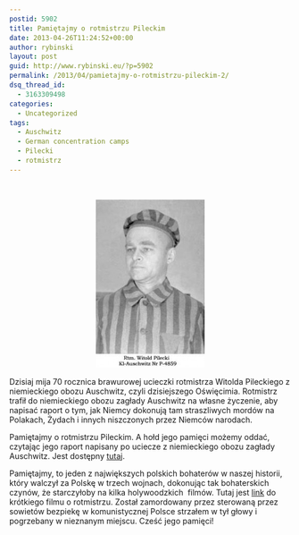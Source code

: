 ```yaml
---
postid: 5902
title: Pamiętajmy o rotmistrzu Pileckim
date: 2013-04-26T11:24:52+00:00
author: rybinski
layout: post
guid: http://www.rybinski.eu/?p=5902
permalink: /2013/04/pamietajmy-o-rotmistrzu-pileckim-2/
dsq_thread_id:
  - 3163309498
categories:
  - Uncategorized
tags:
  - Auschwitz
  - German concentration camps
  - Pilecki
  - rotmistrz
---
```

 

<p style="text-align: center;">
  <a href="/uploads/2013/04/rotmistrz_pilecki.jpg"><img class="size-medium wp-image-5903 aligncenter" title="rotmistrz_pilecki" src="/uploads/2013/04/rotmistrz_pilecki-195x300.jpg" alt="" width="195" height="300" /></a>
</p>

Dzisiaj mija 70 rocznica brawurowej ucieczki rotmistrza Witolda Pileckiego z niemieckiego obozu Auschwitz, czyli dzisiejszego Oświęcimia. Rotmistrz trafił do niemieckiego obozu zagłady Auschwitz na własne życzenie, aby napisać raport o tym, jak Niemcy dokonują tam straszliwych mordów na Polakach, Żydach i innych niszczonych przez Niemców narodach.
  
Pamiętajmy o rotmistrzu Pileckim. A hołd jego pamięci możemy oddać, czytając jego raport napisany po uciecze z niemieckiego obozu zagłady Auschwitz. Jest dostępny [tutaj](http://www.polandpolska.org/dokumenty/witold/raport-witolda-1945.htm).

Pamiętajmy, to jeden z największych polskich bohaterów w naszej historii, który walczył za Polskę w trzech wojnach, dokonując tak bohaterskich czynów, że starczyłoby na kilka holywoodzkich  filmów. Tutaj jest [link](http://youtu.be/gO7X4ehx2xI) do krótkiego filmu o rotmistrzu. Został zamordowany przez sterowaną przez sowietów bezpiekę w komunistycznej Polsce strzałem w tył głowy i pogrzebany w nieznanym miejscu. Cześć jego pamięci!
